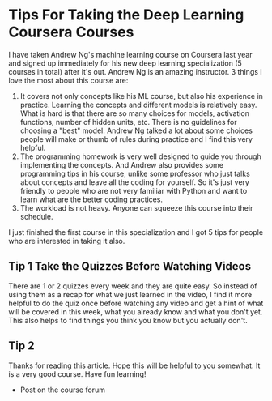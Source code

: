 # Tips For Taking the Deep Learning Coursera Courses
I have taken Andrew Ng's machine learning course on Coursera last year and signed up immediately for his new deep learning specialization (5 courses in total)  after it's out. Andrew Ng is an amazing instructor. 3 things I love the most about this course are:
1. It covers not only concepts like his ML course, but also his experience in practice. Learning the concepts and different models is relatively easy. What is hard is that there are so many choices for models, activation functions, number of hidden units, etc. There is no guidelines for choosing a "best" model. Andrew Ng talked a lot about some choices people will make or thumb of rules during practice and I find this very helpful.
2. The programming homework is very well designed to guide you through implementing the concepts. And Andrew also provides some programming tips in his course, unlike some professor who just talks about concepts and leave all the coding for yourself. So it's just very friendly to people who are not very familiar with Python and want to learn what are the better coding practices. 
3. The workload is not heavy. Anyone can squeeze this course into their schedule. 

I just finished the first course in this specialization and I got 5 tips for people who are interested in taking it also.

## Tip 1 Take the Quizzes Before Watching Videos
There are 1 or 2 quizzes every week and they are quite easy. So instead of using them as a recap for what we just learned in the video, I find it more helpful to do the quiz once before watching any video and get a hint of what will be covered in this week, what you already know and what you don't yet. This also helps to find things you think you know but you actually don't. 

## Tip 2 

Thanks for reading this article. Hope this will be helpful to you somewhat. It is a very good course. Have fun learning!

- Post on the course forum


